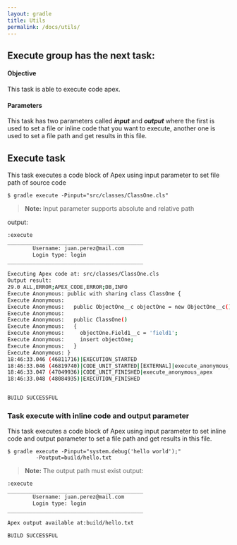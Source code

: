 ```yaml
---
layout: gradle
title: Utils
permalink: /docs/utils/
---
```

## Execute group has the next task:

#### **Objective**

This task is able to execute code apex.

#### **Parameters**

This task has two parameters called ***input*** and ***output*** where the first is used to set a file or inline code that you want to execute, another one is used to set a file path and get results in this file.

## Execute task

This task executes a code block of Apex using input parameter to set file path of source code

	$ gradle execute -Pinput="src/classes/ClassOne.cls"
	
> **Note:** Input parameter supports absolute and relative path

output:

```bash
:execute
___________________________________________
        Username: juan.perez@mail.com
        Login type: login
___________________________________________

Executing Apex code at: src/classes/ClassOne.cls
Output result:
29.0 ALL,ERROR;APEX_CODE,ERROR;DB,INFO
Execute Anonymous: public with sharing class ClassOne {
Execute Anonymous:
Execute Anonymous:   public ObjectOne__c objectOne = new ObjectOne__c();
Execute Anonymous:
Execute Anonymous:   public ClassOne()
Execute Anonymous:   {
Execute Anonymous:     objectOne.Field1__c = 'field1';
Execute Anonymous:     insert objectOne;
Execute Anonymous:   }
Execute Anonymous: }
18:46:33.046 (46811716)|EXECUTION_STARTED
18:46:33.046 (46819740)|CODE_UNIT_STARTED|[EXTERNAL]|execute_anonymous_apex
18:46:33.047 (47049936)|CODE_UNIT_FINISHED|execute_anonymous_apex
18:46:33.048 (48084935)|EXECUTION_FINISHED


BUILD SUCCESSFUL
```

### Task execute with inline code and output parameter

This task executes a code block of Apex using input parameter to set inline code and output parameter to set a file path and get results in this file.

	$ gradle execute -Pinput="system.debug('hello world');"
			 -Poutput=build/hello.txt
			 
> **Note:** The output path must exist
output:

```bash
:execute
___________________________________________
        Username: juan.perez@mail.com
        Login type: login
___________________________________________

Apex output available at:build/hello.txt

BUILD SUCCESSFUL
```
